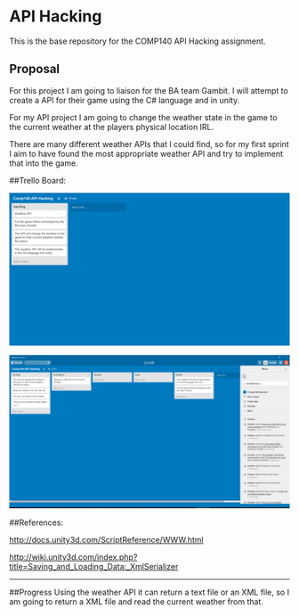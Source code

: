 # API Hacking
This is the base repository for the COMP140 API Hacking assignment.

## Proposal

For this project I am going to liaison for the BA team Gambit.
I will attempt to create a API for their game using the C# language and in unity.

For my API project I am going to change the weather state in the game to the current weather at the players physical location IRL.

There are many different weather APIs that I could find, so for my first sprint I aim to have found the most appropriate weather API and try to implement that into the game.




##Trello Board:

![text](https://raw.githubusercontent.com/Alli1223/comp140-api-hacking/master/Trello_Board/Screenshot%202016-03-24%2012.48.01.png "Trello board")

![text](https://raw.githubusercontent.com/Alli1223/comp140-api-hacking/master/Trello_Board/Screenshot%202016-04-12%2019.00.44.png "Trello board at the start of the first sprint")

##References:

http://docs.unity3d.com/ScriptReference/WWW.html

http://wiki.unity3d.com/index.php?title=Saving_and_Loading_Data:_XmlSerializer

___

##Progress
Using the weather API it can return a text file or an XML file, so I am going to return a XML file and read the current weather from that.



